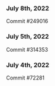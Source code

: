 ### July 8th, 2022

Commit #249016

### July 5th, 2022

Commit #314353


### July 4th, 2022

Commit #72281
